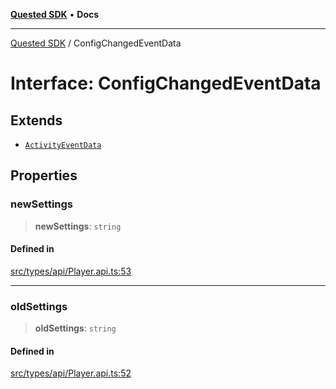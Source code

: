 [**Quested SDK**](../README.md) • **Docs**

***

[Quested SDK](../README.md) / ConfigChangedEventData

# Interface: ConfigChangedEventData

## Extends

- [`ActivityEventData`](ActivityEventData.md)

## Properties

### newSettings

> **newSettings**: `string`

#### Defined in

[src/types/api/Player.api.ts:53](https://github.com/Quested-io/QuestedSDK/blob/29424442c7d73cf9342de9175eb7912246e4503f/src/types/api/Player.api.ts#L53)

***

### oldSettings

> **oldSettings**: `string`

#### Defined in

[src/types/api/Player.api.ts:52](https://github.com/Quested-io/QuestedSDK/blob/29424442c7d73cf9342de9175eb7912246e4503f/src/types/api/Player.api.ts#L52)
